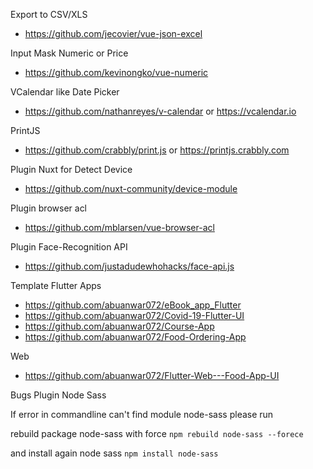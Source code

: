 Export to CSV/XLS
* https://github.com/jecovier/vue-json-excel

Input Mask Numeric or Price
* https://github.com/kevinongko/vue-numeric

VCalendar like Date Picker
* https://github.com/nathanreyes/v-calendar or https://vcalendar.io

PrintJS
* https://github.com/crabbly/print.js or https://printjs.crabbly.com

Plugin Nuxt for Detect Device
* https://github.com/nuxt-community/device-module

Plugin browser acl
* https://github.com/mblarsen/vue-browser-acl

Plugin Face-Recognition API
* https://github.com/justadudewhohacks/face-api.js

Template Flutter Apps
* https://github.com/abuanwar072/eBook_app_Flutter
* https://github.com/abuanwar072/Covid-19-Flutter-UI
* https://github.com/abuanwar072/Course-App
* https://github.com/abuanwar072/Food-Ordering-App

Web
* https://github.com/abuanwar072/Flutter-Web---Food-App-UI

Bugs Plugin
Node Sass

If error in commandline can't find module node-sass please run

rebuild package node-sass with force
`npm rebuild node-sass --forece`

and install again node sass
`npm install node-sass`
